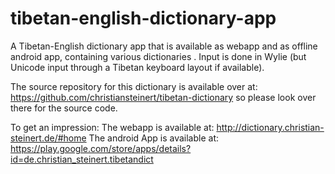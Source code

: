 # tibetan-english-dictionary-app
A Tibetan-English dictionary app that is available as webapp and as offline android app, containing various dictionaries .
Input is done in Wylie (but Unicode input through a Tibetan keyboard layout if available).

The source repository for this dictionary is available over at: https://github.com/christiansteinert/tibetan-dictionary so please look over there for the source code.

To get an impression:
The webapp is available at: http://dictionary.christian-steinert.de/#home
The android App is available at: https://play.google.com/store/apps/details?id=de.christian_steinert.tibetandict
